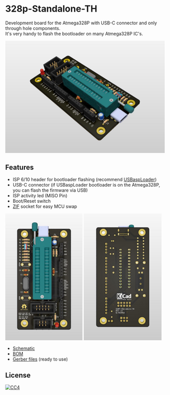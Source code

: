 
# 328p-Standalone-TH

Development board for the Atmega328P with USB-C connector and only through hole components.  
It's very handy to flash the bootloader on many Atmega328P IC's.

<img src="img/atmega328p-standalone-by-benroe-side.jpg">

## Features

- ISP 6/10 header for bootloader flashing (recommend [USBaspLoader](https://github.com/baerwolf/USBaspLoader))
- USB-C connector (if USBaspLoader bootloader is on the Atmega328P, you can flash the firmware via USB)
- ISP activity led (MISO Pin)
- Boot/Reset switch
- [ZIF](https://en.wikipedia.org/wiki/Zero_insertion_force) socket for easy MCU swap
  
<img src="img/atmega328p-standalone-by-benroe-front.jpg" height=400> <img src="img/atmega328p-standalone-by-benroe-back.jpg" height=400>

- [Schematic](schematic.pdf)
- [BOM](http://htmlpreview.github.io/?https://github.com/BenRoe/atmega328p-standalone-board/blob/master/bom/ibom.html)
- [Gerber files](gerber/328p-standalone-rev1.0.zip) (ready to use)

## License
[![CC4](https://mirrors.creativecommons.org/presskit/buttons/88x31/svg/by-nc-sa.svg)](http://creativecommons.org/licenses/by-nc-sa/4.0/)